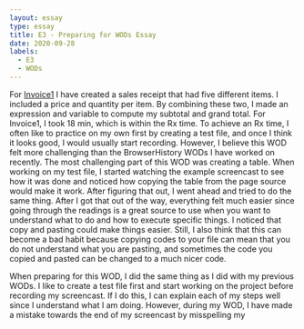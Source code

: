 ```yaml
---
layout: essay
type: essay
title: E3 - Preparing for WODs Essay
date: 2020-09-28
labels:
  - E3
  - WODs
---
```

For <a href="https://dport96.github.io/ITM352/morea/060.expressions-operators/experience-invoice1.html">Invoice1</a> I have created a sales receipt that had five different items. I included a price and quantity per item. By combining these two, I made an expression and variable to compute my subtotal and grand total. For Invoice1, I took 18 min, which is within the Rx time. To achieve an Rx time, I often like to practice on my own first by creating a test file, and once I think it looks good, I would usually start recording. However, I believe this WOD felt more challenging than the BrowserHistory WODs I have worked on recently. The most challenging part of this WOD was creating a table. When working on my test file, I started watching the example screencast to see how it was done and noticed how copying the table from the page source would make it work. After figuring that out, I went ahead and tried to do the same thing. After I got that out of the way, everything felt much easier since going through the readings is a great source to use when you want to understand what to do and how to execute specific things. I noticed that copy and pasting could make things easier. Still, I also think that this can become a bad habit because copying codes to your file can mean that you do not understand what you are pasting, and sometimes the code you copied and pasted can be changed to a much nicer code. 

When preparing for this WOD, I did the same thing as I did with my previous WODs. I like to create a test file first and start working on the project before recording my screencast. If I do this, I can explain each of my steps well since I understand what  I am doing. However, during my WOD, I have made a mistake towards the end of my screencast by misspelling my <script> tag. Luckily this wasn't a problem since I found this error towards the end at the bottom of my code. Still, it is always essential to always catch these kinds of errors as soon as possible because it will become tough for you to find errors if it exists in the beginning. For future WODs, to reduce these kinds of errors, it is best to take your time and try not to rush through it, so you do not make any careless errors. 
